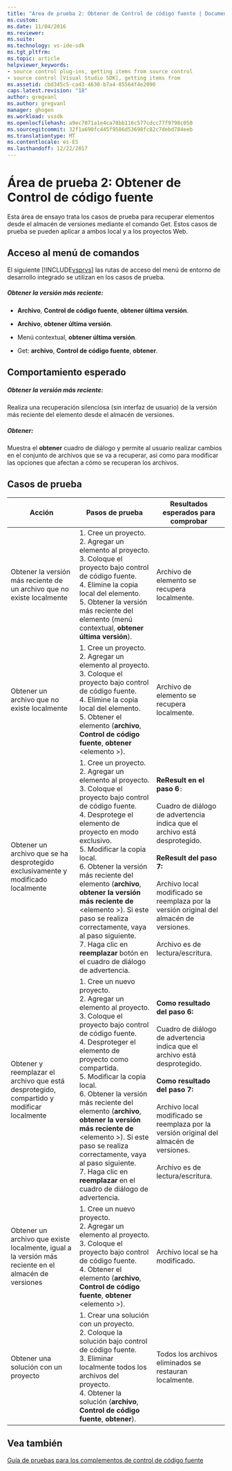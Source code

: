 ```yaml
---
title: "Área de prueba 2: Obtener de Control de código fuente | Documentos de Microsoft"
ms.custom: 
ms.date: 11/04/2016
ms.reviewer: 
ms.suite: 
ms.technology: vs-ide-sdk
ms.tgt_pltfrm: 
ms.topic: article
helpviewer_keywords:
- source control plug-ins, getting items from source control
- source control [Visual Studio SDK], getting items from
ms.assetid: cbd345c5-ca43-4630-b7a4-85564f4e2090
caps.latest.revision: "18"
author: gregvanl
ms.author: gregvanl
manager: ghogen
ms.workload: vssdk
ms.openlocfilehash: a9ec7071a1e4ca78bb116c577cdcc77f9798c050
ms.sourcegitcommit: 32f1a690fc445f9586d53698fc82c7debd784eeb
ms.translationtype: MT
ms.contentlocale: es-ES
ms.lasthandoff: 12/22/2017
---
```

# <a name="test-area-2-get-from-source-control"></a>Área de prueba 2: Obtener de Control de código fuente
Esta área de ensayo trata los casos de prueba para recuperar elementos desde el almacén de versiones mediante el comando Get. Estos casos de prueba se pueden aplicar a ambos local y a los proyectos Web.  
  
## <a name="command-menu-access"></a>Acceso al menú de comandos  
 El siguiente [!INCLUDE[vsprvs](../../code-quality/includes/vsprvs_md.md)] las rutas de acceso del menú de entorno de desarrollo integrado se utilizan en los casos de prueba.  
  
##### <a name="get-latest-version"></a>Obtener la versión más reciente:  
  
-   **Archivo**, **Control de código fuente**, **obtener última versión**.  
  
-   **Archivo**, **obtener última versión**.  
  
-   Menú contextual, **obtener última versión**.  
  
-   Get: **archivo**, **Control de código fuente**, **obtener**.  
  
## <a name="expected-behavior"></a>Comportamiento esperado  
  
##### <a name="get-latest-version"></a>Obtener la versión más reciente:  
 Realiza una recuperación silenciosa (sin interfaz de usuario) de la versión más reciente del elemento desde el almacén de versiones.  
  
##### <a name="get"></a>Obtener:  
 Muestra el **obtener** cuadro de diálogo y permite al usuario realizar cambios en el conjunto de archivos que se va a recuperar, así como para modificar las opciones que afectan a cómo se recuperan los archivos.  
  
## <a name="test-cases"></a>Casos de prueba  
  
|Acción|Pasos de prueba|Resultados esperados para comprobar|  
|------------|----------------|--------------------------------|  
|Obtener la versión más reciente de un archivo que no existe localmente|1.  Cree un proyecto.<br />2.  Agregar un elemento al proyecto.<br />3.  Coloque el proyecto bajo control de código fuente.<br />4.  Elimine la copia local del elemento.<br />5.  Obtener la versión más reciente del elemento (menú contextual, **obtener última versión**).|Archivo de elemento se recupera localmente.|  
|Obtener un archivo que no existe localmente|1.  Cree un proyecto.<br />2.  Agregar un elemento al proyecto.<br />3.  Coloque el proyecto bajo control de código fuente.<br />4.  Elimine la copia local del elemento.<br />5.  Obtener el elemento (**archivo**, **Control de código fuente**, **obtener** \<elemento >).|Archivo de elemento se recupera localmente.|  
|Obtener un archivo que se ha desprotegido exclusivamente y modificado localmente|1.  Cree un proyecto.<br />2.  Agregar un elemento al proyecto.<br />3.  Coloque el proyecto bajo control de código fuente.<br />4.  Desprotege el elemento de proyecto en modo exclusivo.<br />5.  Modificar la copia local.<br />6.  Obtener la versión más reciente del elemento (**archivo**, **obtener la versión más reciente de** \<elemento >). Si este paso se realiza correctamente, vaya al paso siguiente.<br />7.  Haga clic en **reemplazar** botón en el cuadro de diálogo de advertencia.|**ReResult en el paso 6**`:`<br /><br /> Cuadro de diálogo de advertencia indica que el archivo está desprotegido.<br /><br /> **ReResult del paso 7:**<br /><br /> Archivo local modificado se reemplaza por la versión original del almacén de versiones.<br /><br /> Archivo es de lectura/escritura.|  
|Obtener y reemplazar el archivo que está desprotegido, compartido y modificar localmente|1.  Cree un nuevo proyecto.<br />2.  Agregar un elemento al proyecto.<br />3.  Coloque el proyecto bajo control de código fuente.<br />4.  Desproteger el elemento de proyecto como compartida.<br />5.  Modificar la copia local.<br />6.  Obtener la versión más reciente del elemento (**archivo**, **obtener la versión más reciente de** \<elemento >). Si este paso se realiza correctamente, vaya al paso siguiente.<br />7.  Haga clic en **reemplazar** en el cuadro de diálogo de advertencia.|**Como resultado del paso 6:**<br /><br /> Cuadro de diálogo de advertencia indica que el archivo está desprotegido.<br /><br /> **Como resultado del paso 7:**<br /><br /> Archivo local modificado se reemplaza por la versión original del almacén de versiones.<br /><br /> Archivo es de lectura/escritura.|  
|Obtener un archivo que existe localmente, igual a la versión más reciente en el almacén de versiones|1.  Cree un nuevo proyecto.<br />2.  Agregar un elemento al proyecto.<br />3.  Coloque el proyecto bajo control de código fuente.<br />4.  Obtener el elemento (**archivo**, **Control de código fuente**, **obtener** \<elemento >).|Archivo local se ha modificado.|  
|Obtener una solución con un proyecto|1.  Crear una solución con un proyecto.<br />2.  Coloque la solución bajo control de código fuente.<br />3.  Eliminar localmente todos los archivos del proyecto.<br />4.  Obtener la solución (**archivo**, **Control de código fuente**, **obtener**).|Todos los archivos eliminados se restauran localmente.|  
  
## <a name="see-also"></a>Vea también  
 [Guía de pruebas para los complementos de control de código fuente](../../extensibility/internals/test-guide-for-source-control-plug-ins.md)